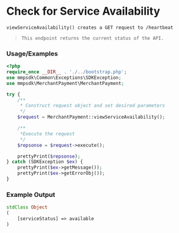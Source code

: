 # Check for Service Availability

`viewServiceAvailability() creates a GET request to /heartbeat`

> `This endpoint returns the current status of the API.`

### Usage/Examples

```php
<?php
require_once __DIR__ . './../bootstrap.php';
use mmpsdk\Common\Exceptions\SDKException;
use mmpsdk\MerchantPayment\MerchantPayment;

try {
    /**
     * Construct request object and set desired parameters
     */
    $request = MerchantPayment::viewServiceAvailability();

    /**
     *Execute the request
     */
    $repsonse = $request->execute();

    prettyPrint($repsonse);
} catch (SDKException $ex) {
    prettyPrint($ex->getMessage());
    prettyPrint($ex->getErrorObj());
}
```

### Example Output

```php
stdClass Object
(
    [serviceStatus] => available
)
```
